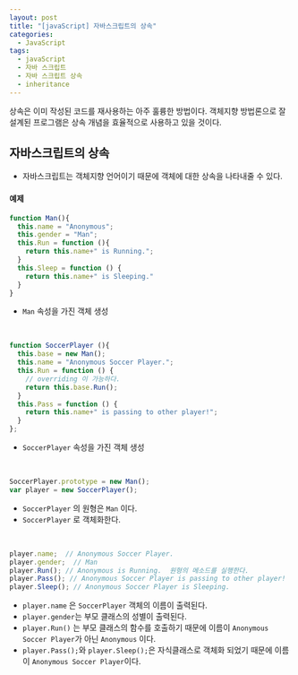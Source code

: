 ```yaml
---
layout: post
title: "[javaScript] 자바스크립트의 상속"
categories:
  - JavaScript
tags:
  - javaScript
  - 자바 스크립트
  - 자바 스크립트 상속
  - inheritance
---
```



상속은 이미 작성된 코드를 재사용하는 아주 훌륭한 방법이다.
객체지향 방법론으로 잘 설계된 프로그램은 상속 개념을 효율적으로 사용하고 있을 것이다.


## 자바스크립트의 상속

- 자바스크립트는 객체지향 언어이기 때문에 객체에 대한 상속을 나타내줄 수 있다.

#### 예제

```javascript
function Man(){
  this.name = "Anonymous";
  this.gender = "Man";
  this.Run = function (){
    return this.name+" is Running.";
  }
  this.Sleep = function () {
    return this.name+" is Sleeping."
  }
}
```


- ```Man``` 속성을 가진 객체 생성

<br>



```javascript
function SoccerPlayer (){
  this.base = new Man();
  this.name = "Anonymous Soccer Player.";
  this.Run = function () {
    // overriding 이 가능하다.
    return this.base.Run();
  }
  this.Pass = function () {
    return this.name+" is passing to other player!";
  }
};
```


- ```SoccerPlayer``` 속성을 가진 객체 생성

<br>



```javascript
SoccerPlayer.prototype = new Man();
var player = new SoccerPlayer();
```


- ```SoccerPlayer``` 의 원형은 ```Man``` 이다.
- ```SoccerPlayer``` 로 객체화한다.

<br>



```javascript
player.name;  // Anonymous Soccer Player.
player.gender;  // Man
player.Run(); // Anonymous is Running.  원형의 메소드를 실행한다.
player.Pass(); // Anonymous Soccer Player is passing to other player!
player.Sleep(); // Anonymous Soccer Player is Sleeping.
```

- ```player.name``` 은 ```SoccerPlayer``` 객체의 이름이 출력된다.
- ```player.gender```는 부모 클래스의 성별이 출력된다.
- ```player.Run()``` 는 부모 클래스의 함수를 호출하기 때문에 이름이 ```Anonymous Soccer Player```가 아닌 ```Anonymous``` 이다.
- ```player.Pass();```와 ```player.Sleep();```은 자식클래스로 객체화 되었기 때문에 이름이 ```Anonymous Soccer Player```이다.
